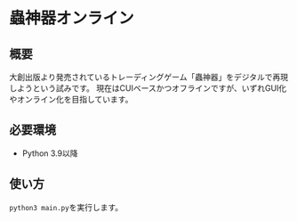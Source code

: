 # 蟲神器オンライン
## 概要
大創出版より発売されているトレーディングゲーム「蟲神器」をデジタルで再現しようという試みです。
現在はCUIベースかつオフラインですが、いずれGUI化やオンライン化を目指しています。

## 必要環境
- Python 3.9以降

## 使い方
`python3 main.py`を実行します。
